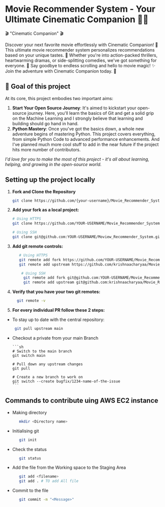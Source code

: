 # Movie Recommender System - Your Ultimate Cinematic Companion 🎥💥

🎬 "Cinematic Companion" 🎬

Discover your next favorite movie effortlessly with Cinematic Companion! 🌟This ultimate movie recommender system personalizes recommendations based on your unique tastes. 🤖 Whether you're into action-packed thrillers, heartwarming dramas, or side-splitting comedies, we've got something for everyone. 🍿 Say goodbye to endless scrolling and hello to movie magic! ✨ Join the adventure with Cinematic Companion today. 🎉

## 🎯 Goal of this project

At its core, this project embodies two important aims:

1. **Start Your Open Source Journey**: It's aimed to kickstart your open-source journey. Here, you'll learn the basics of Git and get a solid grip on the Machine Learning and I strongly believe that learning and building should go hand in hand.
2. **Python Mastery**: Once you've got the basics down, a whole new adventure begins of mastering Python. This project covers everything, from simple Python Code to advanced performance enhancements. And I've planned much more cool stuff to add in the near future if the project hits more number of contributors.

_I'd love for you to make the most of this project - it's all about learning, helping, and growing in the open-source world._

## Setting up the project locally

1. **Fork and Clone the Repository**

   ```bash
   git clone https://github.com/{your-username}/Movie_Recommender_System.git
   ```
2. **Add your fork as a local project:**

   ```bash
   # Using HTTPS
   git clone https://github.com/YOUR-USERNAME/Movie_Recommender_System.git
   ```
   ```bash
   # Using SSH
   git clone git@github.com:YOUR-USERNAME/Moview_Recommender_System.git
   ```
3. **Add git remote controls:**

    ```bash
       # Using HTTPS
       git remote add fork https://github.com/YOUR-USERNAME/Movie_Recommender_System.git
       git remote add upstream https://github.com/krishnaacharyaa/Movie_Recommender_System.git
    ```
   ```bash
       # Using SSH
        git remote add fork git@github.com:YOUR-USERNAME/Movie_Recommender_System.git
        git remote add upstream git@github.com:krishnaacharyaa/Movie_Recommender_System.git
    ```

4. **Verify that you have your two git remotes:**

    ```bash
      git remote -v
   ```
5. **For every individual PR follow these 2 steps:**
- To stay up to date with the central repository:

     ```sh
      git pull upstream main
     ```

- Checkout a private from your main Branch
   
      ```sh
      # Switch to the main branch
      git switch main
   
      # Pull down any upstream changes
      git pull
   
      # Create a new branch to work on
      git switch --create bugfix/1234-name-of-the-issue
      ```


## Commands to contribute uing AWS EC2 instance 
- Making directory
     ```sh
        mkdir <Directory name>
     ```
- Initialising git
     ```sh
        git init
     ```
- Check the status
     ```sh
        git status
     ```
- Add the file from the Working space to the Staging Area
    ```sh
       git add <filename>
       git add . # TO add All file
    ```
- Commit to the file
     ```sh
        git commit -m "<Message>"
     ```
     

   

      
   


   


